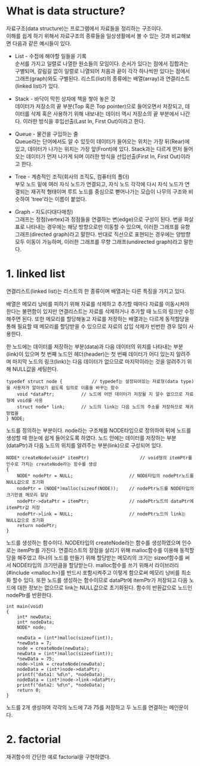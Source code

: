 # What is data structure?
자료구조(data structure)는 프로그램에서 자료들을 정리하는 구조이다.  
이해를 쉽게 하기 위해서 자료구조의 종류들을 일상생활에서 볼 수 있는 것과 비교해보면 다음과 같은 예시들이 있다.

- List - 수첩에 해야할 일들을 기록  
순서를 가지고 일렬로 나열한 원소들의 모임이다. 순서가 있다는 점에서 집합과는 구별되며, 갈림길 없이 일렬로 나열되어 처음과 끝이 각각 하나씩만 있다는 점에서 그래프(graph)와도 구별된다. 리스트(list)의 종류에는 배열(array)과 연결리스트(linked list)가 있다.

- Stack - 바닥이 막힌 상자에 책을 쌓아 놓은 것  
데이터가 저장소의 끝 부분(Top 혹은 Top pointer)으로 들어오면서 저장되고, 데이터를 삭제 혹은 사용하기 위해 내보내는 데이터 역시 저장소의 끝 부분에서 나간다. 이러한 방식을 후입선출(Last In, First Out)이라고 한다.

- Queue - 물건을 구입하는 줄  
Queue라는 단어에서도 알 수 있듯이 데이터가 들어오는 위치는 가장 뒤(Rear)에 있고, 데이터가 나가는 위치는 가장 앞(Front)에 있다. Stack과는 다르게 먼저 들어오는 데이터가 먼저 나가게 되며 이러한 방식을 선입선출(First In, First Out)이라고 한다.

- Tree - 계층적인 조직(회사의 조직도, 컴퓨터의 폴더)  
부모 노드 밑에 여러 자식 노드가 연결되고, 자식 노드 각각에 다시 자식 노드가 연결되는 재귀적 형태이며 루트 노드를 중심으로 뻗어나가는 모습이 나무의 구조와 비슷하여 'tree'라는 이름이 붙었다.

- Graph - 지도(다대다매칭)  
그래프는 정점(vertex)과 정점들을 연결하는 변(edge)으로 구성이 된다. 변을 화살표로 나타내는 경우에는 해당 방향으로만 이동할 수 있으며, 이러한 그래프를 유향 그래프(directed graph)라고 말한다. 반대로 직선으로 표현되는 경우에는 양방향 모두 이동이 가능하며, 이러한 그래프를 무향 그래프(undirected graph)라고 말한다. 

# 1. linked list
연결리스트(linked list)는 리스트의 한 종류이며 배열과는 다른 특징을 가지고 있다.  

배열은 메모리 낭비를 피하기 위해 자료를 삭제하고 추가할 때마다 자료를 이동시켜야 한다는 불편함이 있지만 연결리스트는 자료를 삭제하거나 추가할 때 노드의 링크만 수정해주면 된다. 또한 메모리를 할당해놓고 자료를 저장하는 배열과는 다르게 동적할당을 통해 필요할 때 메모리를 할당받을 수 있으므로 자료의 삽입 삭제가 빈번한 경우 많이 사용한다.  

한 노드에는 데이터를 저장하는 부분(data)과 다음 데이터의 위치를 나타내는 부분(link)이 있으며 첫 번째 노드인 헤더(header)는 첫 번째 데이터가 어디 있는지 알려주며 마지막 노드의 링크(link)는 다음 데이터가 없으므로 마지막이라는 것을 알려주기 위해 NULL값을 세팅한다.  

    typedef struct node {           // typedef는 설정되어있는 자료형(data type)을 사용자가 알아보기 쉽도록 임의로 이름을 바꾸는 함수
	    void *dataPtr;          // 노드에 어떤 데이터가 저장될 지 알수 없으므로 자료형에 void를 사용
	    struct node* link;      // 노드의 link는 다음 노드의 주소를 저장하므로 재귀방법을 
    } NODE;  
노드를 정의하는 부분이다. node라는 구조체를 NODE타입으로 정의하여 뒤에 노드를 생성할 때 한눈에 쉽게 들어오도록 하였다. 노드 안에는 데이터를 저장하는 부분(dataPtr)과 다음 노드의 위치를 알려주는 부분(link)으로 구성되어 있다.

    NODE* createNode(void* itemPtr)                   // void형의 itemPtr를 인수로 가지는 createNode라는 함수를 생성
    {
	    NODE* nodePtr = NULL;                     // NODE타입의 nodePtr노드를 NULL값으로 초기화
	    nodePtr = (NODE*)malloc(sizeof(NODE));    // nodePtr노드를 NODE타입의 크기만큼 메모리 할당
	    nodePtr->dataPtr = itemPtr;               // nodePtr노드의 dataPtr에 itemPtr값 저장
	    nodePtr->link = NULL;                     // nodePtr노드의 link는 NULL값으로 초기화
	    return nodePtr;
    }  
노드를 생성하는 함수이다. NODE타입의 createNode라는 함수를 생성하였으며 인수로는 itemPtr를 가진다. 연결리스트의 장점을 살리기 위해 malloc함수를 이용해 동적할당을 해주었고 하나의 노드를 만들기 위해 할당받는 메모리의 크기는 sizeof함수를 써서 NODE타입의 크기만큼을 할당받는다. malloc함수를 쓰기 위해서 라이브러리(#include <malloc.h>)를 반드시 포함시켜주고 이렇게 함으로써 메모리 낭비를 최소화 할수 있다. 또한 노드를 생성하는 함수이므로 dataPtr에 itemPtr가 저장되고 다음 노드에 대한 정보는 없으므로 link는 NULL값으로 초기화된다. 함수의 반환값으로 노드인 nodePtr를 반환한다.  

    int main(void)
    {
	    int* newData;
	    int* nodeData;
	    NODE* node;

	    newData = (int*)malloc(sizeof(int));
	    *newData = 7;
	    node = createNode(newData);
	    newData = (int*)malloc(sizeof(int));
	    *newData = 75; 
	    node->link = createNode(newData); 
	    nodeData = (int*)node->dataPtr;
	    printf("data1: %d\n", *nodeData);
	    nodeData = (int*)node->link->dataPtr; 
	    printf("data2: %d\n", *nodeData);
	    return 0;
    }  
노드를 2개 생성하여 각각의 노드에 7과 75를 저장하고 두 노드를 연결하는 메인문이다.

# 2. factorial
재귀함수의 간단한 예로 factorial을 구현하였다. 
